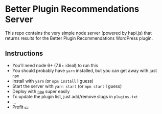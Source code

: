 # Better Plugin Recommendations Server

This repo contains the very simple node server (powered by hapi.js) that returns results for the Better Plugin Recommendations WordPress plugin.

## Instructions

* You'll need node 6+ (7.6+ ideal) to run this
* You should probably have `yarn` installed, but you can get away with just `npm`
* Install with `yarn` (or `npm install` I guess)
* Start the server with `yarn start` (or `npm start` I guess)
* Deploy with [`now`](https://zeit.co/now) super easily
* To update the plugin list, just add/remove slugs in `plugins.txt`
* ...
* Profit 💵